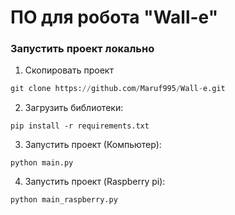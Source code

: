 # ПО для робота "Wall-e" 

### Запустить проект локально
1. Скопировать проект
```python
git clone https://github.com/Maruf995/Wall-e.git
```

2. Загрузить библиотеки:
```
pip install -r requirements.txt
```

3. Запустить проект (Компьютер):
```
python main.py
```

4. Запустить проект (Raspberry pi):
```
python main_raspberry.py
```
